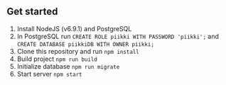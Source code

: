 ## Get started

1. Install NodeJS (v6.9.1) and PostgreSQL
2. In PostgreSQL run `CREATE ROLE piikki WITH PASSWORD 'piikki';` and `CREATE DATABASE piikkiDB WITH OWNER piikki;`
3. Clone this repository and run `npm install`
4. Build project `npm run build`
5. Initialize database `npm run migrate`
4. Start server `npm start`